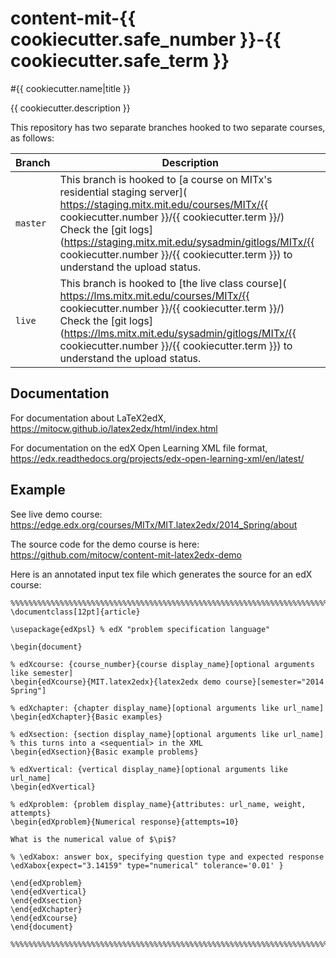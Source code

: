 content-mit-{{ cookiecutter.safe_number }}-{{ cookiecutter.safe_term }}
=======================

#{{ cookiecutter.name|title }}

{{ cookiecutter.description }}

This repository has two separate branches hooked to two separate courses, as follows:

Branch | Description
--- | ---
`master` | This branch is hooked to [a course on MITx's residential staging server]( https://staging.mitx.mit.edu/courses/MITx/{{ cookiecutter.number }}/{{ cookiecutter.term }}/) <br> Check the [git logs](https://staging.mitx.mit.edu/sysadmin/gitlogs/MITx/{{ cookiecutter.number }}/{{ cookiecutter.term }}) to understand the upload status. <br/>
`live` | This branch is hooked to [the live class course]( https://lms.mitx.mit.edu/courses/MITx/{{ cookiecutter.number }}/{{ cookiecutter.term }}/) <br> Check the [git logs](https://lms.mitx.mit.edu/sysadmin/gitlogs/MITx/{{ cookiecutter.number }}/{{ cookiecutter.term }}) to understand the upload status. <br/>

## Documentation

For documentation about LaTeX2edX, https://mitocw.github.io/latex2edx/html/index.html

For documentation on the edX Open Learning XML file format, https://edx.readthedocs.org/projects/edx-open-learning-xml/en/latest/

## Example

See live demo course: https://edge.edx.org/courses/MITx/MIT.latex2edx/2014_Spring/about

The source code for the demo course is here: https://github.com/mitocw/content-mit-latex2edx-demo

Here is an annotated input tex file which generates the source for an edX course:

    %%%%%%%%%%%%%%%%%%%%%%%%%%%%%%%%%%%%%%%%%%%%%%%%%%%%%%%%%%%%%%%%%%%%%%%%%%%%%
    \documentclass[12pt]{article}
    
    \usepackage{edXpsl} % edX "problem specification language"
    
    \begin{document}
    
    % edXcourse: {course_number}{course display_name}[optional arguments like semester]
    \begin{edXcourse}{MIT.latex2edx}{latex2edx demo course}[semester="2014 Spring"]
    
    % edXchapter: {chapter display_name}[optional arguments like url_name]
    \begin{edXchapter}{Basic examples}
    
    % edXsection: {section display_name}[optional arguments like url_name]
    % this turns into a <sequential> in the XML
    \begin{edXsection}{Basic example problems}
    
    % edXvertical: {vertical display_name}[optional arguments like url_name]
    \begin{edXvertical}
    
    % edXproblem: {problem display_name}{attributes: url_name, weight, attempts}
    \begin{edXproblem}{Numerical response}{attempts=10}
    
    What is the numerical value of $\pi$?

    % \edXabox: answer box, specifying question type and expected response
    \edXabox{expect="3.14159" type="numerical" tolerance='0.01' }
    
    \end{edXproblem}
    \end{edXvertical}
    \end{edXsection}
    \end{edXchapter}
    \end{edXcourse}
    \end{document}
    
    %%%%%%%%%%%%%%%%%%%%%%%%%%%%%%%%%%%%%%%%%%%%%%%%%%%%%%%%%%%%%%%%%%%%%%%%%%%%%
